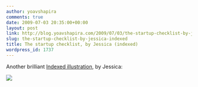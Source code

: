 ```yaml
---
author: yoavshapira
comments: true
date: 2009-07-03 20:35:00+00:00
layout: post
link: http://blog.yoavshapira.com/2009/07/03/the-startup-checklist-by-jessica-indexed/
slug: the-startup-checklist-by-jessica-indexed
title: The startup checklist, by Jessica (indexed)
wordpress_id: 1737
---
```


Another brilliant [Indexed illustratio](http://thisisindexed.com/2009/06/the-start-up-checklist/)[n](http://thisisindexed.com/2009/06/the-start-up-checklist/), by Jessica:  
  
[![](http://thisisindexed.com/wp-content/uploads/2009/06/card2178-345x231.jpg)](http://thisisindexed.com/2009/06/the-start-up-checklist/)
